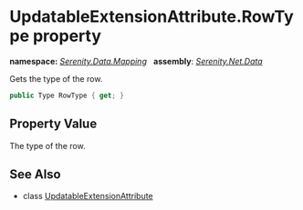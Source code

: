 # UpdatableExtensionAttribute.RowType property
**namespace:** *[Serenity.Data.Mapping](../../README.md#serenity.data.mapping-namespace)*   **assembly**: *[Serenity.Net.Data](../../README.md)*

Gets the type of the row.

```csharp
public Type RowType { get; }
```

## Property Value

The type of the row.

## See Also

* class [UpdatableExtensionAttribute](../UpdatableExtensionAttribute.md)